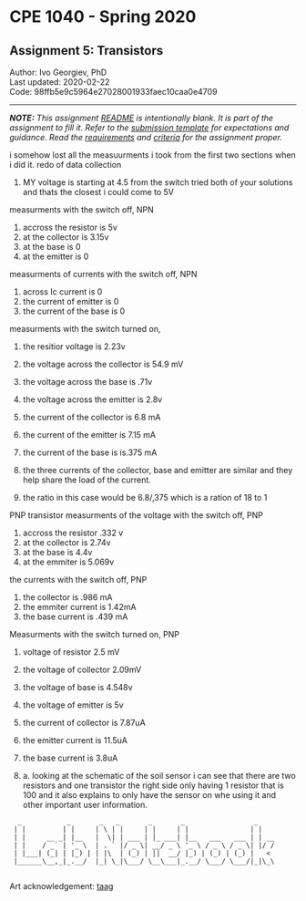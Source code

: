 # CPE 1040 - Spring 2020

## Assignment 5: Transistors

Author: Ivo Georgiev, PhD  
Last updated: 2020-02-22  
Code: 98ffb5e9c5964e27028001933faec10caa0e4709  

---

_**NOTE:** This assignment [README](README.md) is _intentionally_ blank. It is part of the assignment to fill it. Refer to the [submission template](submission-template.md) for expectations and guidance. Read the [requirements](requirements.md) and [criteria](criteria.md) for the assignment proper._

i somehow lost all the measuurments i took from the first two sections when i did it.
redo of data collection
1. MY voltage is starting at 4.5 from the switch tried both of your solutions and thats the closest i could come to 5V

measurments with the switch off, NPN
1. accross the resistor is 5v
2. at the collector is 3.15v
3. at the base is 0
4. at the emitter is 0

measurments of currents with the switch off, NPN
1. across Ic current is 0
2. the current of emitter is 0
3. the current of the base is 0

measurments with the switch turned on,
1. the resitior voltage is 2.23v
2. the voltage across the collector is 54.9 mV
3. the voltage across the base is .71v
4. the voltage across the emitter is 2.8v
5. the current of the collector is 6.8 mA
6. the current of the emitter is 7.15 mA
7. the current of the base is is.375 mA

6. the three currents of the collector, base and emitter are similar and they help share the load of the current. 
7. the ratio in this case would be 6.8/,375 which is a ration of 18 to 1

PNP transistor
measurments of the voltage with the switch off, PNP
1. accross the resistor .332 v
2. at the collector is 2.74v
3. at the base is 4.4v
4. at the emmiter is 5.069v

the currents with the switch off, PNP
1. the collector is .986 mA
2. the emmiter current is 1.42mA
3. the base current is .439 mA

Measurments with the switch turned on, PNP
1. voltage of resistor 2.5 mV
2. the voltage of collector 2.09mV
3. the voltage of base is 4.548v
4. the voltage of emitter is 5v
5. the current of collector is 7.87uA
6. the emitter current is 11.5uA
7. the base current is 3.8uA
















3. a. looking at the schematic of the soil sensor i can see that there are two resistors and one transistor the right side only having 1 resistor that is 100 and it also explains to only have the sensor on whe using it and other important user information.


```
  _           _       _   _       _       _                 _    
 | |         | |     | \ | |     | |     | |               | |   
 | |     __ _| |__   |  \| | ___ | |_ ___| |__   ___   ___ | | __
 | |    / _` | '_ \  | . ` |/ _ \| __/ _ \ '_ \ / _ \ / _ \| |/ /
 | |___| (_| | |_) | | |\  | (_) | ||  __/ |_) | (_) | (_) |   < 
 |______\__,_|_.__/  |_| \_|\___/ \__\___|_.__/ \___/ \___/|_|\_\
                                                                                                                      
```
Art acknowledgement: [taag](http://patorjk.com/software/taag/)
